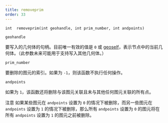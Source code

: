 ```yaml
---
title: removeprim
order: 33
---
```

`int  removeprim(int geohandle, int prim_number, int andpoints)`

`geohandle`

要写入的几何体的句柄。目前唯一有效的值是 `0` 或 [geoself](geoself.html "返回当前几何体的句柄")，表示节点中的当前几何体。（此参数未来可能用于支持写入其他几何体。）

`prim_number`

要删除的图元的索引。如果为 `-1`，则该函数不执行任何操作。

`andpoints`

如果为 `1`，该函数还将删除与该图元关联且未与其他任何图元关联的所有点。

注意
如果某些图元在 `andpoints` 设置为 `0` 的情况下被删除，而另一些图元在 `andpoints` 设置为 `1` 的情况下被删除，那么所有 `andpoints` 设置为 `0` 的图元将在所有 `andpoints` 设置为 `1` 的图元之前被删除。
